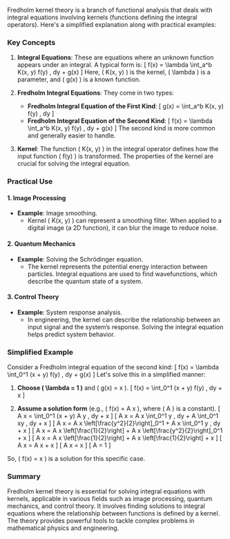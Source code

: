 Fredholm kernel theory is a branch of functional analysis that deals with integral equations involving kernels (functions defining the integral operators). Here's a simplified explanation along with practical examples:

### Key Concepts

1. **Integral Equations**:
   These are equations where an unknown function appears under an integral. A typical form is:
   \[
   f(x) = \lambda \int_a^b K(x, y) f(y) \, dy + g(x)
   \]
   Here, \( K(x, y) \) is the kernel, \( \lambda \) is a parameter, and \( g(x) \) is a known function.

2. **Fredholm Integral Equations**:
   They come in two types:
   - **Fredholm Integral Equation of the First Kind**:
     \[
     g(x) = \int_a^b K(x, y) f(y) \, dy
     \]
   - **Fredholm Integral Equation of the Second Kind**:
     \[
     f(x) = \lambda \int_a^b K(x, y) f(y) \, dy + g(x)
     \]
   The second kind is more common and generally easier to handle.

3. **Kernel**:
   The function \( K(x, y) \) in the integral operator defines how the input function \( f(y) \) is transformed. The properties of the kernel are crucial for solving the integral equation.

### Practical Use

#### 1. Image Processing
   - **Example**: Image smoothing.
     - Kernel \( K(x, y) \) can represent a smoothing filter. When applied to a digital image (a 2D function), it can blur the image to reduce noise.

#### 2. Quantum Mechanics
   - **Example**: Solving the Schrödinger equation.
     - The kernel represents the potential energy interaction between particles. Integral equations are used to find wavefunctions, which describe the quantum state of a system.

#### 3. Control Theory
   - **Example**: System response analysis.
     - In engineering, the kernel can describe the relationship between an input signal and the system’s response. Solving the integral equation helps predict system behavior.

### Simplified Example

Consider a Fredholm integral equation of the second kind:
\[
f(x) = \lambda \int_0^1 (x + y) f(y) \, dy + g(x)
\]
Let's solve this in a simplified manner:

1. **Choose \( \lambda = 1 \)** and \( g(x) = x \).
   \[
   f(x) = \int_0^1 (x + y) f(y) \, dy + x
   \]

2. **Assume a solution form** (e.g., \( f(x) = A x \), where \( A \) is a constant).
   \[
   A x = \int_0^1 (x + y) A y \, dy + x
   \]
   \[
   A x = A x \int_0^1 y \, dy + A \int_0^1 xy \, dy + x
   \]
   \[
   A x = A x \left[\frac{y^2}{2}\right]_0^1 + A x \int_0^1 y \, dy + x
   \]
   \[
   A x = A x \left[\frac{1}{2}\right] + A x \left[\frac{y^2}{2}\right]_0^1 + x
   \]
   \[
   A x = A x \left[\frac{1}{2}\right] + A x \left[\frac{1}{2}\right] + x
   \]
   \[
   A x = A x + x
   \]
   \[
   A x = x
   \]
   \[
   A = 1
   \]
   
So, \( f(x) = x \) is a solution for this specific case.

### Summary

Fredholm kernel theory is essential for solving integral equations with kernels, applicable in various fields such as image processing, quantum mechanics, and control theory. It involves finding solutions to integral equations where the relationship between functions is defined by a kernel. The theory provides powerful tools to tackle complex problems in mathematical physics and engineering.
